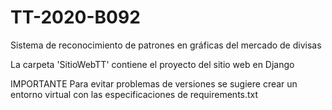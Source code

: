 # TT-2020-B092
Sistema de reconocimiento de patrones en gráficas del mercado de divisas

La carpeta 'SitioWebTT' contiene el proyecto del sitio web en Django

IMPORTANTE
Para evitar problemas de versiones se sugiere crear un entorno virtual con las especificaciones de requirements.txt


